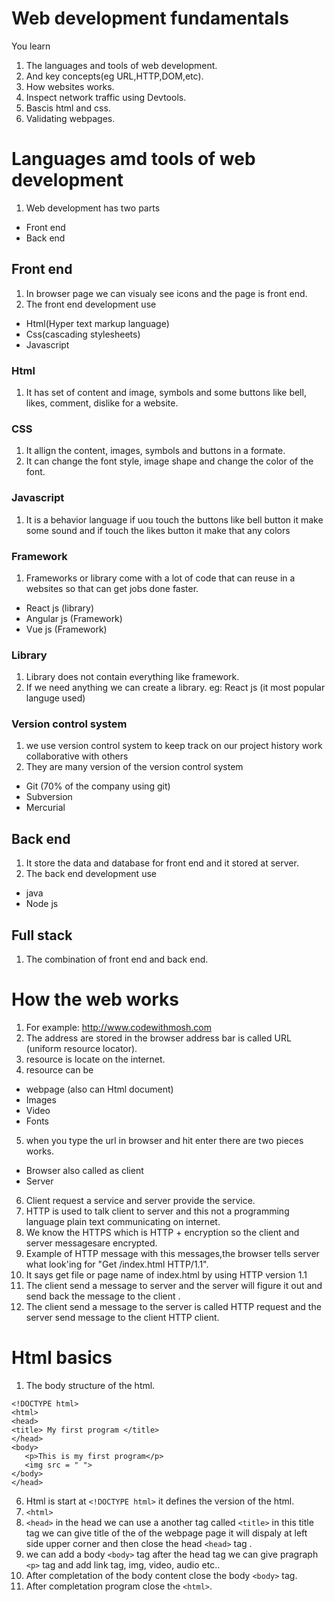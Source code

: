 # Web development fundamentals
You learn 
1. The languages and tools of web development.
2. And key concepts(eg URL,HTTP,DOM,etc).
3. How websites works.
4. Inspect network traffic using Devtools.
5. Bascis html and css.
6. Validating webpages.

# Languages amd tools of web development
1. Web development has two parts
- Front end
- Back end

## Front end
1. In browser page we can visualy see  icons and the page is front end.
2. The front end development use 
 - Html(Hyper text markup language)
 - Css(cascading stylesheets)
 - Javascript

 ### Html
 1. It has set of content and image, symbols and some buttons like  bell, likes, comment, dislike for a website.
 
 ### CSS 
 1. It allign the content, images, symbols and buttons in a formate.
 2. It can change the font style, image shape and change the color of the font.
 
 ### Javascript 
 1. It is a behavior language if uou touch the buttons like bell button it make some sound and if touch the likes button it make that any colors
 
 ### Framework
 1. Frameworks or library come with a lot of code that can reuse in a websites so that can get jobs done faster.
 - React js (library)
 - Angular js (Framework)
 - Vue js (Framework)
 
 ### Library
 1. Library does not contain everything like framework.
 2. If we need anything we can create a library.
 eg: React js (it most popular languge used)
 
 ### Version control system
 1. we use version control system to keep track on our project history work collaborative with others
 2. They are many version of the version control system
 - Git (70% of the company using git)
 - Subversion
 - Mercurial

## Back end
1. It store the data and database for front end and it stored  at server.
2. The back end development use
- java
- Node js

## Full stack
 1. The combination of front end and back end.

 # How the web works
 1. For example: http://www.codewithmosh.com
 2. The address are stored in the browser address bar is called URL (uniform resource locator).
 3. resource  is locate on the internet.
 4. resource can be
  - webpage (also can Html document)
  - Images
  - Video
  - Fonts
 5. when you type the url in browser and hit enter there are two pieces works.
 - Browser also called as client
 - Server
 6. Client request a service and server provide the service.
 7. HTTP is used to talk client to server and this not a programming language plain text communicating on internet.
 8. We know the HTTPS which is HTTP + encryption so the client and server messagesare encrypted.
 9. Example of HTTP message with this messages,the browser tells server what look'ing for "Get /index.html HTTP/1.1".
 10. It says get file or page name of index.html by using HTTP version 1.1
 11. The client send a message to server and the server will figure it out
 and send back the message to the client .
 12. The client send a message to the server is called HTTP request and the server send message to the client HTTP client.

 # Html basics
 1. The body structure of the html.
 ```
 <!DOCTYPE html> 
 <html>
 <head>
 <title> My first program </title>
 </head>
 <body>
    <p>This is my first program</p>
    <img src = " ">
</body>
</head>
```
6. Html is start at  `<!DOCTYPE html>` it defines the version of the html.
7. `<html>`
8. `<head>` in the head we can use a another tag  called `<title>` in this title tag we can give title of the of the  webpage page it will dispaly at left side upper corner and then close the head `<head>` tag .
9. we can add a body `<body>` tag after the head tag we can give pragraph `<p>` tag  and add link tag, img, video, audio etc..
10. After completation of the body content close the body `<body>` tag.
11. After completation program close the `<html>`.



